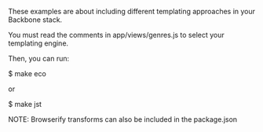 These examples are about including different templating approaches in your Backbone stack.

You must read the comments in app/views/genres.js to select your templating engine.

Then, you can run:

  $ make eco

or

  $ make jst

NOTE: Browserify transforms can also be included in the package.json
